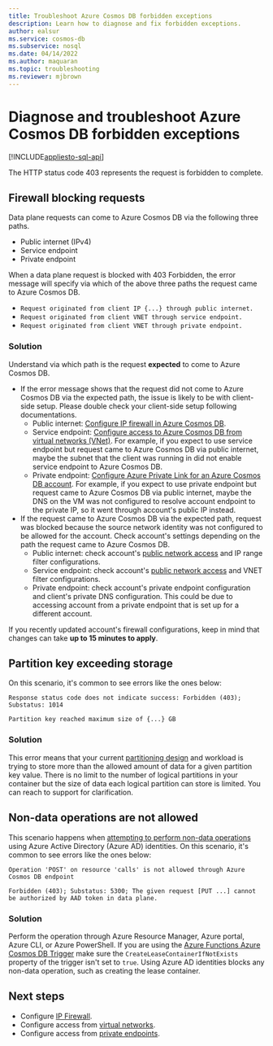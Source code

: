 ```yaml
---
title: Troubleshoot Azure Cosmos DB forbidden exceptions
description: Learn how to diagnose and fix forbidden exceptions.
author: ealsur
ms.service: cosmos-db
ms.subservice: nosql
ms.date: 04/14/2022
ms.author: maquaran
ms.topic: troubleshooting
ms.reviewer: mjbrown
---
```


# Diagnose and troubleshoot Azure Cosmos DB forbidden exceptions
[!INCLUDE[appliesto-sql-api](../includes/appliesto-sql-api.md)]

The HTTP status code 403 represents the request is forbidden to complete.

## Firewall blocking requests

Data plane requests can come to Azure Cosmos DB via the following three paths.

- Public internet (IPv4)
- Service endpoint
- Private endpoint

When a data plane request is blocked with 403 Forbidden, the error message will specify via which of the above three paths the request came to Azure Cosmos DB.

- `Request originated from client IP {...} through public internet.`
- `Request originated from client VNET through service endpoint.`
- `Request originated from client VNET through private endpoint.`

### Solution

Understand via which path is the request **expected** to come to Azure Cosmos DB.
   - If the error message shows that the request did not come to Azure Cosmos DB via the expected path, the issue is likely to be with client-side setup. Please double check your client-side setup following documentations.
      - Public internet: [Configure IP firewall in Azure Cosmos DB](../how-to-configure-firewall.md).
      - Service endpoint: [Configure access to Azure Cosmos DB from virtual networks (VNet)](../how-to-configure-vnet-service-endpoint.md). For example, if you expect to use service endpoint but request came to Azure Cosmos DB via public internet, maybe the subnet that the client was running in did not enable service endpoint to Azure Cosmos DB.
      - Private endpoint: [Configure Azure Private Link for an Azure Cosmos DB account](../how-to-configure-private-endpoints.md). For example, if you expect to use private endpoint but request came to Azure Cosmos DB via public internet, maybe the DNS on the VM was not configured to resolve account endpoint to the private IP, so it went through account's public IP instead.
   - If the request came to Azure Cosmos DB via the expected path, request was blocked because the source network identity was not configured to be allowed for the account. Check account's settings depending on the path the request came to Azure Cosmos DB.
      - Public internet: check account's [public network access](../how-to-configure-private-endpoints.md#blocking-public-network-access-during-account-creation) and IP range filter configurations.
      - Service endpoint: check account's [public network access](../how-to-configure-private-endpoints.md#blocking-public-network-access-during-account-creation) and VNET filter configurations.
      - Private endpoint: check account's private endpoint configuration and client's private DNS configuration. This could be due to accessing account from a private endpoint that is set up for a different account.

If you recently updated account's firewall configurations, keep in mind that changes can take **up to 15 minutes to apply**.

## Partition key exceeding storage
On this scenario, it's common to see errors like the ones below:

```
Response status code does not indicate success: Forbidden (403); Substatus: 1014
```

```
Partition key reached maximum size of {...} GB
```

### Solution
This error means that your current [partitioning design](../partitioning-overview.md#logical-partitions) and workload is trying to store more than the allowed amount of data for a given partition key value. There is no limit to the number of logical partitions in your container but the size of data each logical partition can store is limited. You can reach to support for clarification.

## Non-data operations are not allowed
This scenario happens when [attempting to perform non-data operations](../how-to-setup-rbac.md#permission-model) using Azure Active Directory (Azure AD) identities. On this scenario, it's common to see errors like the ones below:

```
Operation 'POST' on resource 'calls' is not allowed through Azure Cosmos DB endpoint
```
```
Forbidden (403); Substatus: 5300; The given request [PUT ...] cannot be authorized by AAD token in data plane.
```

### Solution
Perform the operation through Azure Resource Manager, Azure portal, Azure CLI, or Azure PowerShell.
If you are using the [Azure Functions Azure Cosmos DB Trigger](../../azure-functions/functions-bindings-cosmosdb-v2-trigger.md) make sure the `CreateLeaseContainerIfNotExists` property of the trigger isn't set to `true`. Using Azure AD identities blocks any non-data operation, such as creating the lease container.

## Next steps
* Configure [IP Firewall](../how-to-configure-firewall.md).
* Configure access from [virtual networks](../how-to-configure-vnet-service-endpoint.md).
* Configure access from [private endpoints](../how-to-configure-private-endpoints.md).
